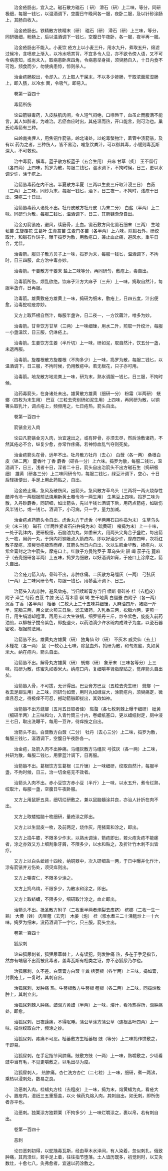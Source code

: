 <!-- { "loadSidebar": true } -->
　　治金疮肠出，宜入之。磁石散方磁石（ 研） 滑石（研）上二味，等分，同研极细，每服一钱匕，以温酒调下，空腹日午晚间各一服，夜卧二服，及以针砂涂肠上，其肠自收入。

　　治金疮肠出。铁精散方铁精末（研） 磁石（研） 滑石（研）上三味，等分，同研极细，粉肠上，后以温酒调下一钱匕，空腹日午夜卧，各一服，夜半再一服。

　　治金疮肠出不能入。小麦饮 疮方上以小麦三升，用水九升，煮取五升，绵滤过候冷，含喷疮上渐入，以冷水喷其背，不宜多令人见，亦不欲令傍人语，又不可令病患知，或尚未入，取病患卧席四角，令病患举身摇，须臾肠自入，十日内食不可饱，频食而少，勿使病患惊，惊则杀人。

　　治金疮肠脱出，令却入。方上取人干屎末，不以多少掺肠，干取浓面浆湿肠上，即入肠，以冷水 面，令吸气，即易入。

　　卷第一百四十

　　毒箭所伤

　　论曰箭镞毒药，入皮肤肌肉间，令人短气闷绝，口噤唇干，血虽止而腹满不能言，其人如醉者，为难治。若瘀血应时出，其疮温而热，开口能言，则可治也。巢氏论毒箭有三种。

　　曰岭南夷俚人，用焦铜作箭镞，岭北诸处，以蛇毒螫物汁，着管中渍箭镞，及有以 药为之者，三种伤人，皆不易治，唯急饮粪汁，可以御其毒，小缓则毒瓦斯深入，不可救也。

　　治中毒箭，解毒。蓝子散方板蓝子（五合生用） 升麻 甘草（炙） 王不留行（各四两）上四味，捣罗为散，每服二钱匕，温水调下，不拘时候，日三，更以水调少许，涂于疮上。

　　治箭镞毒药在内不出。半夏散方半夏（三两以生姜三斤取汁浸三日） 白蔹（三两）上二味，同炒为末，每服一钱匕，酒下，日三夜一，不拘时，浅疮十日出，深疮二十日出。

　　治箭镞毒药入诸处不出。牡丹皮散方牡丹皮（为末二分） 白盐（半两）上二味。同研匀为散，每服二钱匕，温酒调下，日三，其箭镞渐渐自出。

　　治金刃箭镞疮，避风，续筋骨，止血。锻石敷方风化锻石细末（三两） 生地菘苗 生旋覆花 生葛叶 生青蒿苗 生麦门冬苗（各半两）上六味，除锻石外，研绞取汁，和锻石作饼子，曝干捣罗为散，用敷疮口，兼止血止痛，避风水，重午日合，尤佳。

　　治毒箭。服贝子散方贝子上一味，捣罗为末，每服一钱匕，温酒调下，不拘时，日三四服，此方治中毒亦妙。

　　治毒箭。干姜散方干姜末 盐上二味等分，再同研匀，敷疮上，毒自出。

　　治毒箭所伤，烦乱欲绝。饮麻子汁方大麻子（三升）上一味，捣取自然汁，每服半盏许，日再服。

　　治毒箭。雄黄敷疮方雄黄上一味，捣研为细末，敷疮上，日四五度，汁出便愈，治毒蛇咬疮亦妙。

　　又方上取芦根自然汁，每服半盏许，日二夜一，一方饮藕汁，唯多为妙。

　　治毒箭。甘草饮方甘草（三两）上一味细锉，用水二升，煎取一升绞汁，每服一小盏温饮，日三服，仍淋疮上。

　　治毒箭。生姜饮方生姜（半斤切）上一味，研如泥，取自然汁，饮五分一盏，未退再服。

　　治毒箭。旋覆根散方旋覆根（不拘多少）上一味，捣罗为散，每服二钱匕，以温酒调下，日三服，不拘时候，仍用敷疮中。若无根花，只子亦可用。

　　治毒箭。地龙散方地龙粪上一味，研为末，熟水调服一钱匕，日三服，不拘时候。

　　治药毒箭头，在身诸处未出。雄黄散方雄黄（细研一分） 粉霜（半两研） 蜣螂（四枚为末生用） 巴豆（三粒去壳别研如泥生用）上四味，再同研为散，以铜箸头取乳汁，调点疮上，频频用之，七日疮热，箭头自出。

　　卷第一百四十

　　箭镞金刃入肉

　　论曰凡箭镞金刃入肉，治宜速出之，或有碎骨，亦须去尽，然后涂敷诸药，不然其疮必不合，纵复少愈，亦常作疼痛，若神惊血乱气夺则死矣。

　　治金疮箭头在骨，远年不出。牡丹散方牡丹（去心） 白蔹（各一两） 桑根白皮（锉二两） 藿香叶 丁香 麝香（研各一分）上六味。捣罗为散，每服二钱匕，温酒调下，日三，浅者十日，深者二十日，箭头自出治箭头不出方磁石生（捣研极细） 雄黄（研各三分）上二味同研令匀，每服二钱匕，绿豆汁调下，空心，十日后轻拨便出，手足上用此药贴之，自出。

　　治金疮止痛，急风及破伤风，出箭头。急风散方草乌头（三两将一两火烧存性醋淬令冷一两根据前法烧用新黄土罨令冷一两生用） 生黑豆上四味。捣罗二味为散，入丹砂麝香，同研细，如出箭头，先以半钱匕酒调下后，用药点箭疮，如破伤风半钱匕，或一钱匕，酒调下，小可病，只一字，量力加减。

　　治金疮点药箭头令自出。虎舌丸方干虎舌（半两用石臼杵捣为末） 生草乌头尖（末三钱） 磁石（半两性紧者石臼杵捣为末）硫黄研） 楮捣为末）上一十味，一处于乳钵内，更研极细，石脑油为丸，如黍米大，用两头尖角合子盛贮，每出箭头一枚，用药一丸，于窍内将铜箸点入箭疮内，即以好酒少许，摩疮四畔，次将红散子摩疮，须臾觉疮极热而痒，其箭头当日内自出，次以生肌金华散，掺疮内，以紫金膏封之治中箭头，摩疮口上。红散子方曼陀罗子 草乌头尖 骐 竭 茄子花 蓖麻子（去壳细研各半两）上五味，捣罗为细散，以好酒调如膏，于疮口上涂摩之，箭头自出。

　　治金疮刀箭入肉，骨碎不出，赤肿疼痛。二灰散方马缰灰（一两） 弓弦灰（一两）上二味同研令匀，每服一钱匕，用蓼蓝汁调下、日三。

　　治箭头入肉赤肿，避风敛疮。当归续断膏方当归 续断 骨碎补 桂（去粗皮） 附子 泽兰 芍药 白芨 牛膝 羌活 芎木香 骐 竭 生干地黄 白僵蚕 白附子（各一两） 沉香 丁香（各半两） 栝蒌（二枚大上二十五味并细锉，入麻油四斤，猪脂一斤半，驼脂三两，用文武火煎三日后，滤去诸药，入乳香三两，松脂六两，更煎一日，用生绢滤却粗滓，再用五斗大生铁锅，细罗铅丹三斤，炒令紫色，旋旋入前药油煎，以柳枝子搅令紫色，即旋退火，以药油滴少许水碗内成珠子为度，以瓷石器密收，根据前法用。

　　治箭镞不出。雄黄丸方雄黄（研） 独角仙 砂（研） 不灰木 威灵仙（去土） 木槿花（各一两） 鼠（一枚心上七味，除鼠血外，捣研为散，和匀炼蜜，丸如黄米大。纳在疮内，箭头自出。

　　治箭镞不出。解骨丸方雄黄（研） 蜣螂（研） 象牙末（三味各等分）上三味，捣研为散，炼蜜丸如黍米大。纳疮口内，复细嚼羊肾脂摩贴之，觉痒箭头自出矣。

　　治箭镞入骨，不可拔，无计得出。巴豆膏方巴豆（五粒去壳生研） 蜣螂（一枚去足翅生用）上二味，同研匀如膏，用时丸如绿豆大，涂箭疮内，须臾痛定，微痒且忍之，待极痒不可忍，撼动箭镞即拔出，其效如神。

　　治箭镞不出方蜣螂（五月五日取者佳） 斑蝥（各七枚刺棘上曝干细研） 砒黄（细研半两）上三味和匀，入青竹筒三寸内，卷蜡纸塞口，更以蜡纸封定，厕中浸三七日，取出洗曝干，每用一豆许，待痒按之自出。

　　治箭头不出。白蔹散方白蔹（二分） 牡丹（去心三分）上二味，捣罗为散，每服三钱匕，温酒调下，空腹日午夜卧各一。

　　治金疮，及箭入肉不出肿痛。马缰灰散方马缰灰 弓弦灰（各一两）上二味，共研为散，每服二钱匕，用蓼蓝汁调下，日再服。

　　治箭镞不出。葛根饮方生葛根（三斤锉）上一味细研，绞取自然汁，每服半盏，不拘时候，日三，治一切金疮无不效者。

　　治箭头入肉不出。赤小豆饮方赤小豆（半斤）上一味，以水五升，煮令烂熟，绞取汁，每服一盏，空腹日午夜卧服。

　　又方上用鼠肝五具，细切烂研敷之，兼以鼠脑髓涂并良，亦治人针折在肉不出。

　　又方上取蝼蛄脑十枚细研，量疮涂之即出。

　　又方上以生鼠皮一枚，及前两足，烧作灰，用猪膏和涂之，即出。

　　又方上捣牛膝，不限多少作末，以熟水调涂，箭疮即出，若火疮灸疮不能瘥者，涂之亦效又方上细刮象牙屑，不限多少，以水和贴之，及折针竹木刺不出皆疗。

　　又方上以白头蚯蚓十四枚，纳铜器中，次入研细盐一两，于日中曝并化作汁，涂有箭镞并刃伤处，须臾痒则出。

　　又方上嚼杏仁，不限多少涂之。

　　又方上捣乌梅，不限多少，为散水和涂之，即出。

　　又方上取蛴螬，不限多少，细研取汁涂之，血止即出。

　　治箭头不出。抵圣散方附子（二枚重半两者炮裂去皮脐） 槟榔（二枚一生一熟） 大黄（锉） 肉豆蔻（去壳） 木姜（炮） 桂（浆水煮三二十沸麸炒上一十六味。捣罗为细末，没药酒调下一字匕，只三服，箭头立出。

　　卷第一百四十

　　狐尿刺

　　论曰狐尿刺者，狐狸尿草棘上，人有误犯，则发肿痛 热，多在于手足指节，然亦有端居不出而被此毒者，盖毒瓦斯有相类之证，亦不必狐尿乃尔也。

　　治狐尿刺，久不差。白蔹膏方白蔹 羊粪 栝蒌根（各半两）上三味，捣如膏，封裹疮上，一复时，其刺自出。

　　治狐尿刺，发肿痛 热。牛蒡根敷方牛蒡根 薤根（各二两）上二味，同捣烂敷肿上，其刺立出。

　　治狐尿刺棘人肿痛。蜡滴方黄蜡（半两）上一味，熔汁，看冷热得所，滴肿痛处，即愈。

　　治狐尿刺，日夜躁痛，不得眠睡。蒲公草涂方蒲公草（连根茎叶四两）上一味，捣烂绞取白汁，频涂之妙。

　　治狐尿刺，疼痛不可忍。栝蒌敷方生栝蒌根 豉（等分）上二味捣作饼敷之，干即易。

　　治狐尿刺，在手足指节间肿痛。豉敷方豉（一两）上一味，熟嚼敷之，少顷看豉中当有毛，不见更嚼敷之，以毛出尽为度。

　　治狐尿刺人， 热肿痛。杏仁洗方杏仁（二七粒）上一味，细研，煮一两沸，乘热以浸刺处，数易之良。

　　治恶刺入肉。桂蜡丸方桂（去粗皮）上一味，捣为末，熔黄蜡为丸，看疮大小，置疮内，湿纸三五重搭盖，以火 候药丸熔入肉，其刺自出，如无刺，即所伤者亦平也。

　　治恶刺。独栗涂方独颗栗（不拘多少）上一味烂嚼涂之，裹以帛，若有刺自出。

　　卷第一百四十

　　恶刺

　　论曰恶刺初得，以蛇虺毒瓦斯，经由草木水泽间，有人染着，忽似刺扎，俄致肿痛，其肉溃烂，若手足上着，往往指节堕落。土人谙历既多，初觉刺时，以艾灸数壮，十愈七八，灸弗愈者，宜速以药涂敷之。

